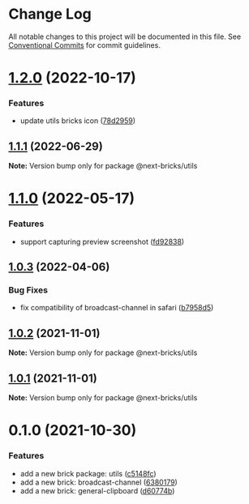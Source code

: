 # Change Log

All notable changes to this project will be documented in this file.
See [Conventional Commits](https://conventionalcommits.org) for commit guidelines.

# [1.2.0](https://github.com/easyops-cn/next-basics/compare/@next-bricks/utils@1.1.1...@next-bricks/utils@1.2.0) (2022-10-17)


### Features

* update utils bricks icon ([78d2959](https://github.com/easyops-cn/next-basics/commit/78d2959cec8b2299308d3d753af4a8f6ea5cf447))





## [1.1.1](https://github.com/easyops-cn/next-basics/compare/@next-bricks/utils@1.1.0...@next-bricks/utils@1.1.1) (2022-06-29)

**Note:** Version bump only for package @next-bricks/utils





# [1.1.0](https://github.com/easyops-cn/next-basics/compare/@next-bricks/utils@1.0.3...@next-bricks/utils@1.1.0) (2022-05-17)


### Features

* support capturing preview screenshot ([fd92838](https://github.com/easyops-cn/next-basics/commit/fd928388cb71d0cfb9ce97496a1c381725634ccd))





## [1.0.3](https://github.com/easyops-cn/next-basics/compare/@next-bricks/utils@1.0.2...@next-bricks/utils@1.0.3) (2022-04-06)


### Bug Fixes

* fix compatibility of broadcast-channel in safari ([b7958d5](https://github.com/easyops-cn/next-basics/commit/b7958d58fb8fcb39f9f1112cbe109c4fb244e7ce))





## [1.0.2](https://github.com/easyops-cn/next-basics/compare/@next-bricks/utils@1.0.1...@next-bricks/utils@1.0.2) (2021-11-01)

**Note:** Version bump only for package @next-bricks/utils





## [1.0.1](https://github.com/easyops-cn/next-basics/compare/@next-bricks/utils@0.1.0...@next-bricks/utils@1.0.1) (2021-11-01)

**Note:** Version bump only for package @next-bricks/utils

# 0.1.0 (2021-10-30)

### Features

- add a new brick package: utils ([c5148fc](https://github.com/easyops-cn/next-basics/commit/c5148fcd6ac04dfbe0b2a4a1bcde17bad74e7b4a))
- add a new brick: broadcast-channel ([6380179](https://github.com/easyops-cn/next-basics/commit/638017984a9b330595eed68862afef2ac957b56d))
- add a new brick: general-clipboard ([d60774b](https://github.com/easyops-cn/next-basics/commit/d60774b60885631dfaeefda3e2561374d98bfd8f))

